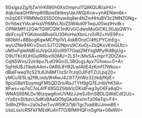 5GsigszZg/fjZwVrK890h0XsOmpruITQIIKQUR/aiHU=
Aqk/IwaGHWmp80BpwDktkeyUpJWQjXcw+yhAENien6k=
m2qOEFYRMMeGSS5O0hsw4q8er4NZmHHuBV3c2MNZGNg=
0vYdwzYiAcaHxsVPAMxLNvZSW4ut0F1wpJ05wzlHvdk=
OPNKMfFJ2Q4rTQWCQIK1mK/vGCdwoMuGlCKL30JpQWY=
dkiFcsyEYGKdmo6Rvp0U35KoHwXbnLrv5/R2+hVE9Pc=
il80bhf+8BbogKqwMCPtp1VL4skBOnzCI4ftLPYCmEg=
wyUZNe94Kr+DscL5JTO2Npvu9CXuOj+ZsQKxvKmGUtc=
uM5oFgleAMEsIJVpQUGviR9T7Gqd2MYxgMPy9I4BgUg=
O9UTKcKUHGuIR6bvIS0MU+2LS1+/MvSA+mprY2DtZAs=
CqN5Wvs/2zIr9po7LdO9Go2L3BQcgLAyx7G1oeu+0+A=
5qHdU8J7ikekA4m+0ARtL8YB2LwIAlIE4zKmf17Wkos=
dBalFweq1IcS21L6Jh8MT/izSr7czqOJIFdTZULpq20=
yMCu1E5Lq2f8Lixdy9HAwJ4J3lT7jHWz32zkdjfKjlE=
9pcjG8pYEuymigFMSQD2ro/RaJTYH9gQ7EJnbVhK5ik=
9Fws+vp7sC7oLAfFX95G25lbb1cDKidFwg3yO6Fa8qQ=
WNAS9SNLDv16tzqwgKmUVMzJJmSJ5mSBDLQWdCdf2Uc=
rYz8zx3I/bzcL5dKsBAaQOfqGAz6xv/mTz06eTqi+F4=
3d9nZPRn+2a0s2erTvvW5lK3/1j6iTgcTua88UJmmBE=
UszLsx/cRSFkFMEdKu4nT7O/BfMIHQFmSgHa+06eWiI=
